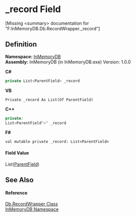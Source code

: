 # _record Field


\[Missing &lt;summary&gt; documentation for "F:InMemoryDB.Db.RecordWrapper._record"\]



## Definition
**Namespace:** <a href="044e8d7f-0f94-a8b4-bd65-529f6359fdf7">InMemoryDB</a>  
**Assembly:** InMemoryDB (in InMemoryDB.exe) Version: 1.0.0

**C#**
``` C#
private List<ParentField> _record
```
**VB**
``` VB
Private _record As List(Of ParentField)
```
**C++**
``` C++
private:
List<ParentField^>^ _record
```
**F#**
``` F#
val mutable private _record: List<ParentField>
```



#### Field Value
List(<a href="5461e5eb-5405-4cba-b818-6e7fd22b84dd">ParentField</a>)

## See Also


#### Reference
<a href="15d1f56f-3dc8-30e2-1769-44c8b9a97dea">Db.RecordWrapper Class</a>  
<a href="044e8d7f-0f94-a8b4-bd65-529f6359fdf7">InMemoryDB Namespace</a>  

